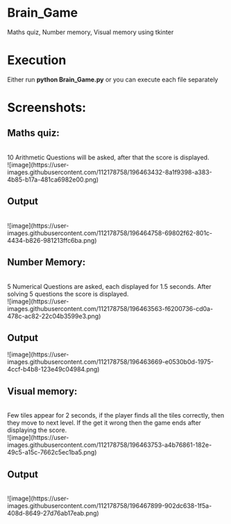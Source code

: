# Brain_Game
Maths quiz, Number memory, Visual memory using tkinter

# Execution
Either run <b>python Brain_Game.py</b> or you can execute each file separately

# Screenshots:
<h2>Maths quiz:</h2><br>
10 Arithmetic Questions will be asked, after that the score is displayed.<br>
![image](https://user-images.githubusercontent.com/112178758/196463432-8a1f9398-a383-4b85-b17a-481ca6982e00.png) 
<h2>Output</h2><br>
![image](https://user-images.githubusercontent.com/112178758/196464758-69802f62-801c-4434-b826-981213ffc6ba.png)

<h2>Number Memory:</h2><br>
5 Numerical Questions are asked, each displayed for 1.5 seconds. After solving 5 questions the score is displayed.<br>
![image](https://user-images.githubusercontent.com/112178758/196463563-f6200736-cd0a-478c-ac82-22c04b3599e3.png)
<h2>Output</h2>
![image](https://user-images.githubusercontent.com/112178758/196463669-e0530b0d-1975-4ccf-b4b8-123e49c04984.png)

<h2>Visual memory:</h2><br>
Few tiles appear for 2 seconds, if the player finds all the tiles correctly, then they move to next level. If the get it wrong then the game ends after displaying the score.<br>
![image](https://user-images.githubusercontent.com/112178758/196463753-a4b76861-182e-49c5-a15c-7662c5ec1ba5.png)
<h2>Output</h2><br>
![image](https://user-images.githubusercontent.com/112178758/196467899-902dc638-1f5a-408d-8649-27d76ab17eab.png)
